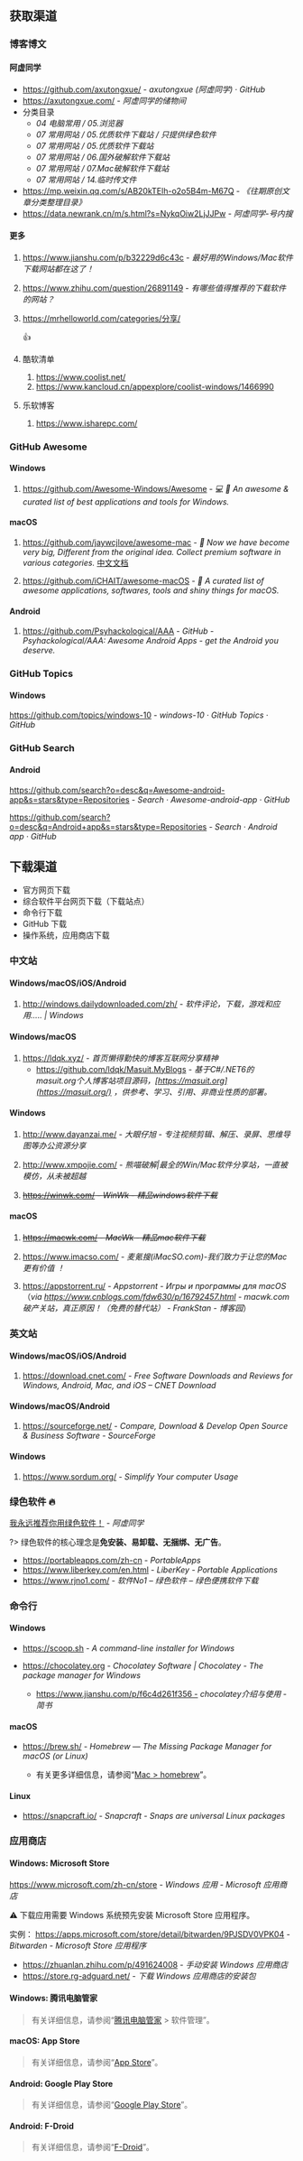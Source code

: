 ## 获取渠道

### 博客博文

#### 阿虚同学

- https://github.com/axutongxue/ - *axutongxue (阿虚同学) · GitHub*
- https://axutongxue.com/ - *阿虚同学的储物间*
- 分类目录
    - _04 电脑常用 / 05.浏览器_
    - _07 常用网站 / 05.优质软件下载站 / 只提供绿色软件_
    - _07 常用网站 / 05.优质软件下载站_
    - _07 常用网站 / 06.国外破解软件下载站_
    - _07 常用网站 / 07.Mac破解软件下载站_
    - _07 常用网站 / 14.临时传文件_
- https://mp.weixin.qq.com/s/AB20kTElh-o2o5B4m-M67Q - *《往期原创文章分类整理目录》*
- https://data.newrank.cn/m/s.html?s=NykqOiw2LjJJPw - *阿虚同学-号内搜*


#### 更多

1. https://www.jianshu.com/p/b32229d6c43c - *最好用的Windows/Mac软件下载网站都在这了！*

2. https://www.zhihu.com/question/26891149 - *有哪些值得推荐的下载软件的网站？*

3. https://mrhelloworld.com/categories/分享/

    👍

4. 酷软清单
    1. https://www.coolist.net/
    2. https://www.kancloud.cn/appexplore/coolist-windows/1466990

5. 乐软博客
    1. https://www.isharepc.com/



### GitHub Awesome

#### Windows

1. https://github.com/Awesome-Windows/Awesome - *💻 🎉 An awesome & curated list of best applications and tools for Windows.*

#### macOS

1. https://github.com/jaywcjlove/awesome-mac - * Now we have become very big, Different from the original idea. Collect premium software in various categories.* [中文文档](https://github.com/jaywcjlove/awesome-mac/blob/master/README-zh.md)

2. https://github.com/iCHAIT/awesome-macOS - * A curated list of awesome applications, softwares, tools and shiny things for macOS.*

#### Android

1. https://github.com/Psyhackological/AAA - *GitHub - Psyhackological/AAA: Awesome Android Apps - get the Android you deserve.*

### GitHub Topics

#### Windows

https://github.com/topics/windows-10 - *windows-10 · GitHub Topics · GitHub*


### GitHub Search

#### Android

https://github.com/search?o=desc&q=Awesome-android-app&s=stars&type=Repositories - *Search · Awesome-android-app · GitHub*

https://github.com/search?o=desc&q=Android+app&s=stars&type=Repositories - *Search · Android app · GitHub*


## 下载渠道

- 官方网页下载
- 综合软件平台网页下载（下载站点）
- 命令行下载
- GitHub 下载
- 操作系统，应用商店下载


### 中文站

#### Windows/macOS/iOS/Android

1. http://windows.dailydownloaded.com/zh/ - *软件评论，下载，游戏和应用..... | Windows*


#### Windows/macOS

1. https://ldqk.xyz/ - *首页懒得勤快的博客互联网分享精神*
    - https://github.com/ldqk/Masuit.MyBlogs - *基于C#/.NET6的 masuit.org个人博客站项目源码，[https://masuit.org](https://masuit.org/) ，供参考、学习、引用、非商业性质的部署。*


#### Windows

1. http://www.dayanzai.me/ - *大眼仔旭 - 专注视频剪辑、解压、录屏、思维导图等办公资源分享*

2. http://www.xmpojie.com/ - *熊喵破解|最全的Win/Mac软件分享站，一直被模仿，从未被超越*

3. ~~https://winwk.com/ - *WinWk - 精品windows软件下载*~~

#### macOS

1. ~~https://macwk.com/ - *MacWk - 精品mac软件下载*~~

2. https://www.imacso.com/ - *麦氪搜(iMacSO.com)-我们致力于让您的Mac更有价值 ！*

3. https://appstorrent.ru/ - *Appstorrent - Игры и программы для macOS* （*via https://www.cnblogs.com/fdw630/p/16792457.html - macwk.com破产关站，真正原因！（免费的替代站） - FrankStan - 博客园*）


### 英文站

#### Windows/macOS/iOS/Android

1. https://download.cnet.com/ - *Free Software Downloads and Reviews for Windows, Android, Mac, and iOS – CNET Download*

#### Windows/macOS/Android

1. https://sourceforge.net/ - *Compare, Download & Develop Open Source & Business Software - SourceForge*

#### Windows

1. https://www.sordum.org/ - *Simplify Your computer Usage*


### 绿色软件 🔥

[我永远推荐你用绿色软件！](https://mp.weixin.qq.com/s?__biz=MzA5NjEwNjE0OQ==&mid=2247486715&idx=1&sn=6b916bf7f59006bdadbb3b6fffdd2f5b&chksm=90b46f31a7c3e6273213d36284ff8a3ce925215584b1428cebc612242b94ad46fe19952d7a38&scene=4&rd2werd=1#wechat_redirect) - *阿虚同学*

?> 绿色软件的核心理念是**免安装、易卸载、无捆绑、无广告**。

- https://portableapps.com/zh-cn - *PortableApps*
- https://www.liberkey.com/en.html - *LiberKey - Portable Applications*
- https://www.rjno1.com/ - *软件No1 – 绿色软件 – 绿色便携软件下载*

### 命令行


#### Windows

- https://scoop.sh - *A command-line installer for Windows*

- https://chocolatey.org - *Chocolatey Software | Chocolatey - The package manager for Windows*
    - https://www.jianshu.com/p/f6c4d261f356 - *chocolatey介绍与使用 - 简书*

#### macOS

- https://brew.sh/ - *Homebrew — The Missing Package Manager for macOS (or Linux)*

    - 有关更多详细信息，请参阅“[Mac > homebrew](os/mac/homebrew.md)”。


#### Linux

- https://snapcraft.io/ - *Snapcraft - Snaps are universal Linux packages*


### 应用商店

#### Windows: Microsoft Store

https://www.microsoft.com/zh-cn/store - *Windows 应用 - Microsoft 应用商店*

<div class="flash mt-3 flash-warn">
  ⚠️ 下载应用需要 Windows 系统预先安装 Microsoft Store 应用程序。
</div>

实例：   https://apps.microsoft.com/store/detail/bitwarden/9PJSDV0VPK04 - *Bitwarden - Microsoft Store 应用程序*
- https://zhuanlan.zhihu.com/p/491624008 - *手动安装 Windows 应用商店*
- https://store.rg-adguard.net/ - *下载 Windows 应用商店的安装包*



#### Windows: 腾讯电脑管家

> 有关详细信息，请参阅“[腾讯电脑管家](https://guanjia.qq.com/) > 软件管理”。



#### macOS: App Store

> 有关详细信息，请参阅“[App Store](/os/mobile/app-store.md#app-store)”。



#### Android: Google Play Store

> 有关详细信息，请参阅“[Google Play Store](/os/mobile/app-store.md#google-play-store)”。



#### Android: F-Droid

> 有关详细信息，请参阅“[F-Droid](/os/mobile/app-store.md#f-droid)”。
